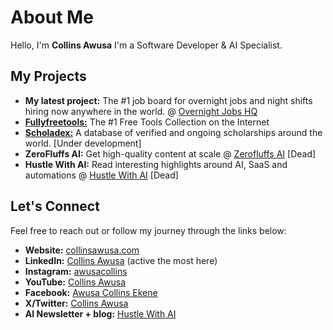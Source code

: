 # About Me
Hello, I'm **Collins Awusa** I'm a Software Developer & AI Specialist.
## My Projects
- **My latest project:** The #1 job board for overnight jobs and night shifts hiring now anywhere in the world. @ [Overnight Jobs HQ](https://overnightjobshq.com/)
- [**Fullyfreetools:**](https://fullyfreetools.com) The #1 Free Tools Collection on the Internet 
- [**Scholadex:**]( https://scholadex.com ) A database of verified and ongoing scholarships around the world. [Under development]
- **ZeroFluffs AI:** Get high-quality content at scale @ [Zerofluffs AI](https://zerofluffs.com) [Dead]
- **Hustle With AI:** Read interesting highlights around AI, SaaS and automations @ [Hustle With AI](https://hustlewithai.com) [Dead]


## Let's Connect
Feel free to reach out or follow my journey through the links below:
- **Website:** [collinsawusa.com](https://collinsawusa.com)
- **LinkedIn:** [Collins Awusa](https://www.linkedin.com/in/collinsawusa/) (active the most here)
- **Instagram:** [awusacollins](https://www.instagram.com/awusacollins/)
- **YouTube:** [Collins Awusa](https://www.youtube.com/@awusacollins)
- **Facebook:** [Awusa Collins Ekene](https://www.facebook.com/awusa.collins)
- **X/Twitter:** [Collins Awusa](https://x.com/CollinsAwusa)
- **AI Newsletter + blog:** [Hustle With AI](https://hustlewithai.com)

<!---
Collinshack/Collinshack is a ✨ special ✨ repository because its `README.md` (this file) appears on your GitHub profile.
You can click the Preview link to take a look at your changes.
--->
